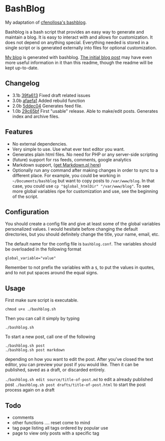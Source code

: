 BashBlog
========

My adaptation of [cfenollosa's bashblog](https://github.com/cfenollosa/bashblog).

Bashblog is a bash script that provides an easy way to generate and maintain a blog. It is easy to interact with and allows for customization. It does not depend on anything special. Everything needed is stored in a single script or is generated externally into files for optional customization.

[My blog](http://blog.mineoas.us) is generated with bashblog. [The initial blog post](http://mineoas.us/blog/bashblogquick-and-dirty-blog-generator.html) may have even more useful information in it than this readme, though the readme will be kept up-to-date.

Changelog
---------

* 3.1b    [39fa613](https://bitbucket.org/pointychimp/bashblog2/commits/39fa61393272284a4c839de04396b28b5d0ec11a) Fixed draft related issues
* 3.0b    [afaefa1](https://bitbucket.org/pointychimp/bashblog2/commits/afaefa1921564766ed8bc2f3f15f199f932570a3) Added rebuild function
* 2.0b    [5ddec04](https://bitbucket.org/pointychimp/bashblog2/commits/5ddec0441d2d4891e483e5d5a8f4daa6c090af64) Generates feed file.
* 1.0b    [29c65bf](https://bitbucket.org/pointychimp/bashblog2/commits/29c65bfeb957881d594cd76b0c484cf49565a8bc) First "usable" release. Able to make/edit posts. Generates index and archive files.


Features
--------

* No external dependencies.
* Very simple to use. Use what ever text editor you want.
* Generates plain html files. No need for PHP or any server-side scripting
* (future) support for rss feeds, comments, google analytics
* Markdown support, ([get Markdown.pl here](http://daringfireball.net/projects/markdown/))
* Optionally run any command after making changes in order to sync to a different place. For example, you could be working in `~/Documents/bashblog` but want to copy posts to `/var/www/blog`. In that case, you could use `cp "$global_htmlDir" "/var/www/blog"`. To see more global variables ripe for customization and use, see the beginning of the script.

Configuration
-------------

You should create a config file and give at least some of the global variables personalized values. I would hesitate before changing the default directories, but you should definitely change the title, your name, email, etc.

The default name for the config file is `bashblog.conf`. The variables should be overloaded in the following format

    global_variable="value"

Remember to not prefix the variables with a `$`, to put the values in quotes, and to not put spaces around the equal signs.

Usage
-----

First make sure script is executable.

    chmod u+x ./bashblog.sh

Then you can call it simply by typing

    ./bashblog.sh

To start a new post, call one of the following

    ./bashblog.sh post
    ./bashblog.sh post markdown

depending on how you want to edit the post. After you've closed the text editor, you can preview your post if you would like. Then it can be published, saved as a draft, or discarded entirely.

`./bashblog.sh edit source/title-of-post.md` to edit a already published post
`./bashblog.sh post drafts/title-of-post.html` to start the post process again on a draft

Todo
----

* comments
* other functions .... reset come to mind
* tag page listing all tags ordered by popular use
* page to view only posts with a specific tag



